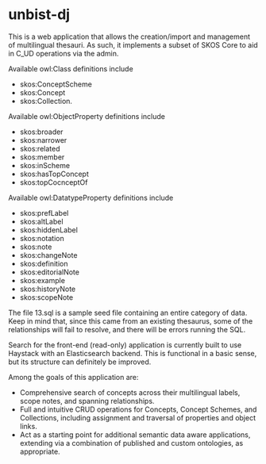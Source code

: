 # unbist-dj

This is a web application that allows the creation/import and management of multilingual thesauri. As such, it implements a subset of SKOS Core to aid in C_UD operations via the admin. 

Available owl:Class definitions include 
 * skos:ConceptScheme 
 * skos:Concept 
 * skos:Collection. 

Available owl:ObjectProperty definitions include 
 * skos:broader 
 * skos:narrower
 * skos:related
 * skos:member
 * skos:inScheme
 * skos:hasTopConcept
 * skos:topCocnceptOf

Available owl:DatatypeProperty definitions include 
 * skos:prefLabel
 * skos:altLabel
 * skos:hiddenLabel
 * skos:notation
 * skos:note
 * skos:changeNote
 * skos:definition
 * skos:editorialNote
 * skos:example
 * skos:historyNote
 * skos:scopeNote 

The file 13.sql is a sample seed file containing an entire category of data. Keep in mind that, since this came from an existing thesaurus, some of the relationships will fail to resolve, and there will be errors running the SQL.

Search for the front-end (read-only) application is currently built to use Haystack with an Elasticsearch backend. This is functional in a basic sense, but its structure can definitely be improved. 

Among the goals of this application are:

 * Comprehensive search of concepts across their multilingual labels, scope notes, and spanning relationships.
 * Full and intuitive CRUD operations for Concepts, Concept Schemes, and Collections, including assignment and traversal of properties and object links.
 * Act as a starting point for additional semantic data aware applications, extending via a combination of published and custom ontologies, as appropriate.
